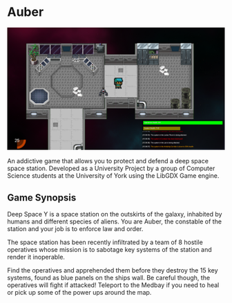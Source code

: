 # Auber

![A screenshot of the game Auber](screenshot.png "A screenshot of the game Auber")

An addictive game that allows you to protect and defend a deep space space station. Developed as a University Project by a group of Computer Science students at the University of York using the LibGDX Game engine.


## Game Synopsis

Deep Space Y is a space station on the outskirts of the galaxy, inhabited by humans and different species of aliens. You are Auber, the constable of the station and your job is to enforce law and order. 

The space station has been recently infiltrated by a team of 8 hostile operatives whose mission is to sabotage key systems of the station and render it inoperable.

Find the operatives and apprehended them before they destroy the 15 key systems, found as blue panels on the ships wall. Be careful though, the operatives will fight if attacked! Teleport to the Medbay if you need to heal or pick up some of the power ups around the map.

